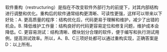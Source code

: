 软件重构（restructuring）是指在不改变软件外部行为的前提下，对其内部结构进行调整和优化。重构后的软件通常结构更清晰、可读性更强，这样可以带来以下好处：A. 更高质量的程序：结构优化后，代码更易于理解和维护，减少了出错的机会。B. 降低维护工作量：结构良好的代码更容易定位和修复问题，维护成本会降低。C. 更容易测试：结构清晰、模块划分合理的软件，便于编写和执行测试用例，提高测试效率。所以，A、B、C三项好处都可以通过重构实现，正确答案是D：以上所有。